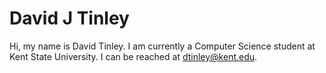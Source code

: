 # David J Tinley

Hi, my name is David Tinley. I am currently a Computer Science student at Kent State University. I can be reached at dtinley@kent.edu.

<!--
David-J-Tinley is a ✨ special ✨ repository because its `README.md` (this file) appears on your GitHub profile.
You can click the Preview link to take a look at your changes.
-->
